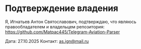 # Подтверждение владения

Я, Игнатьев Антон Святославович, подтверждаю, что являюсь правообладателем и владельцем репозитория:
https://github.com/Matpac445/Telegram-Aviation-Parser

Дата: 27.10.2025
Контакт: as.ign@mail.ru
